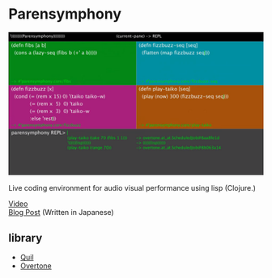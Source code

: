 # Parensymphony
![parensymphony](./img/parensymphony.png)

Live coding environment for audio visual performance using lisp (Clojure.)

[Video](https://www.youtube.com/watch?v=nxhqeIrgpfg)  
[Blog Post](http://soma.hatenablog.jp/entry/2016/01/11/180655) (Written in Japanese)  

## library
- [Quil](http://quil.info/)
- [Overtone](https://github.com/overtone/overtone)